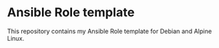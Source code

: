 # Ansible Role template
This repository contains my Ansible Role template for Debian and Alpine Linux.
